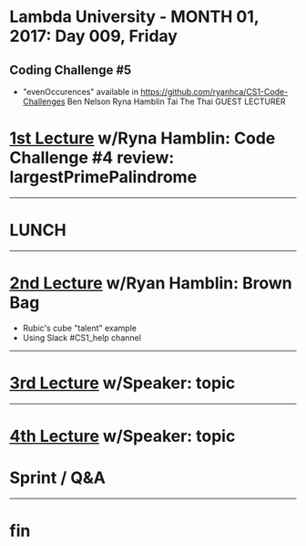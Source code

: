 # Lambda University - MONTH 01, 2017: Day 009, Friday
## Coding Challenge #5
- "evenOccurences" available in https://github.com/ryanhca/CS1-Code-Challenges
Ben Nelson
Ryna Hamblin
Tai The Thai
GUEST LECTURER
# [1st Lecture](URL) w/Ryna Hamblin: Code Challenge #4 review: largestPrimePalindrome

***
# LUNCH
***

# [2nd Lecture](URL) w/Ryan Hamblin: Brown Bag
- Rubic's cube "talent" example
- Using Slack #CS1_help channel

***

# [3rd Lecture](URL) w/Speaker: topic

***

# [4th Lecture](URL) w/Speaker: topic

# Sprint / Q&A

***

# fin
